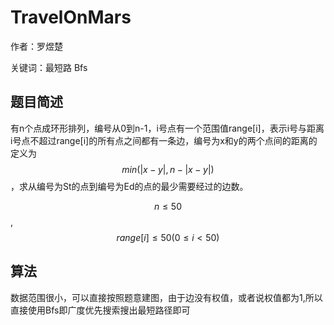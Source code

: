# TravelOnMars
作者：罗煜楚

关键词：最短路 Bfs
## 题目简述
有n个点成环形排列，编号从0到n-1，i号点有一个范围值range[i]，表示i号与距离i号点不超过range[i]的所有点之间都有一条边，编号为x和y的两个点间的距离的定义为$$min(\left|x-y\right|, n - \left|x-y\right|)$$，求从编号为St的点到编号为Ed的点的最少需要经过的边数。

$$n \leqslant 50$$ , $$range[i] \leqslant 50 (0\leqslant i < 50)$$
## 算法
数据范围很小，可以直接按照题意建图，由于边没有权值，或者说权值都为1,所以直接使用Bfs即广度优先搜索搜出最短路径即可